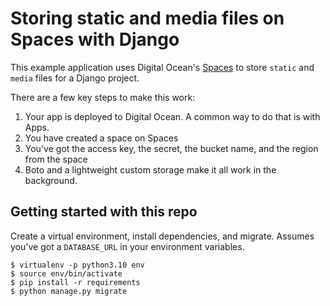 # Storing static and media files on Spaces with Django

This example application uses Digital Ocean's [Spaces](https://www.digitalocean.com/products/spaces "You create them in your Digital Ocean account") to store `static` and `media` files for a Django project.

There are a few key steps to make this work:

1. Your app is deployed to Digital Ocean. A common way to do that is with Apps.
2. You have created a space on Spaces
3. You've got the access key, the secret, the bucket name, and the region from the space
4. Boto and a lightweight custom storage make it all work in the background.


## Getting started with this repo

Create a virtual environment, install dependencies, and migrate. Assumes you've got a `DATABASE_URL` in your environment variables.


    $ virtualenv -p python3.10 env
    $ source env/bin/activate
    $ pip install -r requirements
    $ python manage.py migrate
